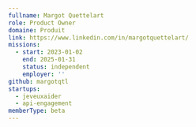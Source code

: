 ```yaml
---
fullname: Margot Quettelart
role: Product Owner
domaine: Produit
link: https://www.linkedin.com/in/margotquettelart/
missions:
  - start: 2023-01-02
    end: 2025-01-31
    status: independent
    employer: ''
github: margotqtl
startups:
  - jeveuxaider
  - api-engagement
memberType: beta
---
```


